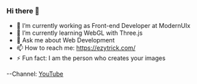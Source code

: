 ### Hi there 👋


- 🔭 I’m currently working as Front-end Developer at ModernUIx
- 🌱 I’m currently learning WebGL with Three.js 
- 💬 Ask me about Web Development
- 📫 How to reach me: https://ezytrick.com/
- ⚡ Fun fact: I am the person who creates your images

--Channel: <a href="https://www.youtube.com/c/EASYWAYtricks">YouTube</a>

<!--
**Irushan22/Irushan22** is a ✨ _special_ ✨ repository because its `README.md` (this file) appears on your GitHub profile.





